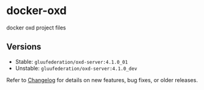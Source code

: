 # docker-oxd

docker oxd project files

## Versions

- Stable: `gluufederation/oxd-server:4.1.0_01`
- Unstable: `gluufederation/oxd-server:4.1.0_dev`

Refer to [Changelog](./CHANGES.md) for details on new features, bug fixes, or older releases.
